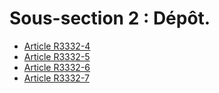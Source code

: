 #  Sous-section 2 : Dépôt.

* [Article R3332-4](./LEGIARTI000031588632.md)
* [Article R3332-5](./LEGIARTI000018533148.md)
* [Article R3332-6](./LEGIARTI000022357085.md)
* [Article R3332-7](./LEGIARTI000018533144.md)
